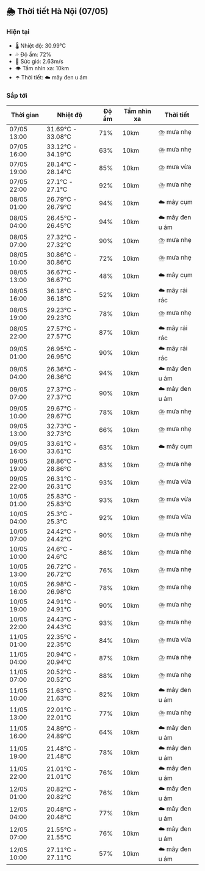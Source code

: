 ## 🌦️ Thời tiết Hà Nội (07/05)

### Hiện tại

- 🌡️ Nhiệt độ: 30.99℃
- 💦 Độ ẩm: 72%
- 💨 Sức gió: 2.63m/s
- 👁️ Tầm nhìn xa: 10km
- ☂️ Thời tiết: ☁️ mây đen u ám

### Sắp tới

| Thời gian | Nhiệt độ | Độ ẩm | Tầm nhìn xa | Thời tiết |
| --- | --- | --- | --- | --- |
| 07/05 13:00 | 31.69℃ - 33.08℃ | 71% | 10km | ⛈️ mưa nhẹ |
| 07/05 16:00 | 33.12℃ - 34.19℃ | 63% | 10km | ⛈️ mưa nhẹ |
| 07/05 19:00 | 28.14℃ - 28.14℃ | 85% | 10km | ⛈️ mưa vừa |
| 07/05 22:00 | 27.1℃ - 27.1℃ | 92% | 10km | ⛈️ mưa nhẹ |
| 08/05 01:00 | 26.79℃ - 26.79℃ | 94% | 10km | ☁️ mây cụm |
| 08/05 04:00 | 26.45℃ - 26.45℃ | 94% | 10km | ☁️ mây đen u ám |
| 08/05 07:00 | 27.32℃ - 27.32℃ | 90% | 10km | ⛈️ mưa nhẹ |
| 08/05 10:00 | 30.86℃ - 30.86℃ | 72% | 10km | ⛈️ mưa nhẹ |
| 08/05 13:00 | 36.67℃ - 36.67℃ | 48% | 10km | ☁️ mây cụm |
| 08/05 16:00 | 36.18℃ - 36.18℃ | 52% | 10km | ☁️ mây rải rác |
| 08/05 19:00 | 29.23℃ - 29.23℃ | 78% | 10km | ⛈️ mưa nhẹ |
| 08/05 22:00 | 27.57℃ - 27.57℃ | 87% | 10km | ☁️ mây rải rác |
| 09/05 01:00 | 26.95℃ - 26.95℃ | 90% | 10km | ☁️ mây rải rác |
| 09/05 04:00 | 26.36℃ - 26.36℃ | 94% | 10km | ☁️ mây đen u ám |
| 09/05 07:00 | 27.37℃ - 27.37℃ | 90% | 10km | ☁️ mây đen u ám |
| 09/05 10:00 | 29.67℃ - 29.67℃ | 78% | 10km | ⛈️ mưa nhẹ |
| 09/05 13:00 | 32.73℃ - 32.73℃ | 66% | 10km | ⛈️ mưa nhẹ |
| 09/05 16:00 | 33.61℃ - 33.61℃ | 63% | 10km | ☁️ mây cụm |
| 09/05 19:00 | 28.86℃ - 28.86℃ | 83% | 10km | ⛈️ mưa nhẹ |
| 09/05 22:00 | 26.31℃ - 26.31℃ | 93% | 10km | ⛈️ mưa vừa |
| 10/05 01:00 | 25.83℃ - 25.83℃ | 93% | 10km | ⛈️ mưa vừa |
| 10/05 04:00 | 25.3℃ - 25.3℃ | 92% | 10km | ⛈️ mưa vừa |
| 10/05 07:00 | 24.42℃ - 24.42℃ | 90% | 10km | ⛈️ mưa nhẹ |
| 10/05 10:00 | 24.6℃ - 24.6℃ | 86% | 10km | ⛈️ mưa nhẹ |
| 10/05 13:00 | 26.72℃ - 26.72℃ | 76% | 10km | ⛈️ mưa nhẹ |
| 10/05 16:00 | 26.98℃ - 26.98℃ | 78% | 10km | ⛈️ mưa nhẹ |
| 10/05 19:00 | 24.91℃ - 24.91℃ | 90% | 10km | ⛈️ mưa nhẹ |
| 10/05 22:00 | 24.43℃ - 24.43℃ | 93% | 10km | ⛈️ mưa nhẹ |
| 11/05 01:00 | 22.35℃ - 22.35℃ | 84% | 10km | ⛈️ mưa vừa |
| 11/05 04:00 | 20.94℃ - 20.94℃ | 87% | 10km | ⛈️ mưa nhẹ |
| 11/05 07:00 | 20.52℃ - 20.52℃ | 88% | 10km | ⛈️ mưa nhẹ |
| 11/05 10:00 | 21.63℃ - 21.63℃ | 82% | 10km | ☁️ mây đen u ám |
| 11/05 13:00 | 22.01℃ - 22.01℃ | 77% | 10km | ⛈️ mưa nhẹ |
| 11/05 16:00 | 24.89℃ - 24.89℃ | 64% | 10km | ☁️ mây đen u ám |
| 11/05 19:00 | 21.48℃ - 21.48℃ | 78% | 10km | ☁️ mây đen u ám |
| 11/05 22:00 | 21.01℃ - 21.01℃ | 76% | 10km | ☁️ mây đen u ám |
| 12/05 01:00 | 20.82℃ - 20.82℃ | 76% | 10km | ☁️ mây đen u ám |
| 12/05 04:00 | 20.48℃ - 20.48℃ | 77% | 10km | ☁️ mây đen u ám |
| 12/05 07:00 | 21.55℃ - 21.55℃ | 76% | 10km | ☁️ mây đen u ám |
| 12/05 10:00 | 27.11℃ - 27.11℃ | 57% | 10km | ☁️ mây đen u ám |
